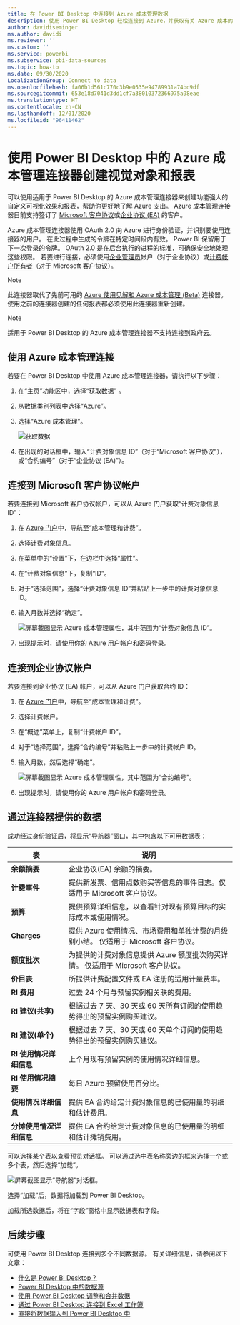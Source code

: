 ```yaml
---
title: 在 Power BI Desktop 中连接到 Azure 成本管理数据
description: 使用 Power BI Desktop 轻松连接到 Azure，并获取有关 Azure 成本的见解
author: davidiseminger
ms.author: davidi
ms.reviewer: ''
ms.custom: ''
ms.service: powerbi
ms.subservice: pbi-data-sources
ms.topic: how-to
ms.date: 09/30/2020
LocalizationGroup: Connect to data
ms.openlocfilehash: fa06b1d561c770c3b9e0535e94789931a74bd9df
ms.sourcegitcommit: 653e18d7041d3dd1cf7a38010372366975a98eae
ms.translationtype: HT
ms.contentlocale: zh-CN
ms.lasthandoff: 12/01/2020
ms.locfileid: "96411462"
---
```

# <a name="create-visuals-and-reports-with-the-azure-cost-management-connector-in-power-bi-desktop"></a>使用 Power BI Desktop 中的 Azure 成本管理连接器创建视觉对象和报表

可以使用适用于 Power BI Desktop 的 Azure 成本管理连接器来创建功能强大的自定义可视化效果和报表，帮助你更好地了解 Azure 支出。 Azure 成本管理连接器目前支持签订了 [Microsoft 客户协议](https://azure.microsoft.com/pricing/purchase-options/microsoft-customer-agreement/)或[企业协议 (EA)](https://azure.microsoft.com/pricing/enterprise-agreement/) 的客户。  

Azure 成本管理连接器使用 OAuth 2.0 向 Azure 进行身份验证，并识别要使用连接器的用户。 在此过程中生成的令牌在特定时间段内有效。 Power BI 保留用于下一次登录的令牌。 OAuth 2.0 是在后台执行的进程的标准，可确保安全地处理这些权限。 若要进行连接，必须使用[企业管理员](/azure/billing/billing-understand-ea-roles)帐户（对于企业协议）或[计费帐户所有者](/azure/billing/billing-understand-mca-roles)（对于 Microsoft 客户协议）。 

> [!NOTE]
> 此连接器取代了先前可用的 [Azure 使用见解和 Azure 成本管理 (Beta)](desktop-connect-azure-consumption-insights.md) 连接器。 使用之前的连接器创建的任何报表都必须使用此连接器重新创建。

> [!NOTE]
> 适用于 Power BI Desktop 的 Azure 成本管理连接器不支持连接到政府云。 


## <a name="connect-using-azure-cost-management"></a>使用 Azure 成本管理连接

若要在 Power BI Desktop 中使用 Azure 成本管理连接器，请执行以下步骤：

1.  在“主页”功能区中，选择“获取数据” 。
2.  从数据类别列表中选择“Azure”。
3.  选择“Azure 成本管理”。

    ![获取数据](media/desktop-connect-azure-cost-management/azure-cost-management-00b.png)

4. 在出现的对话框中，输入“计费对象信息 ID”（对于“Microsoft 客户协议”），或“合约编号”（对于“企业协议 (EA)”）。 


## <a name="connect-to-a-microsoft-customer-agreement-account"></a>连接到 Microsoft 客户协议帐户 

若要连接到 Microsoft 客户协议帐户，可以从 Azure 门户获取“计费对象信息 ID”：

1.  在 [Azure 门户](https://portal.azure.com/)中，导航至“成本管理和计费”。
2.  选择计费对象信息。 
3.  在菜单中的“设置”下，在边栏中选择“属性”。
4.  在“计费对象信息”下，复制“ID”。 
5.  对于“选择范围”，选择“计费对象信息 ID”并粘贴上一步中的计费对象信息 ID。 
6.  输入月数并选择“确定”。

    ![屏幕截图显示 Azure 成本管理属性，其中范围为“计费对象信息 ID”。](media/desktop-connect-azure-cost-management/azure-cost-management-01a.png)

7.  出现提示时，请使用你的 Azure 用户帐户和密码登录。 


## <a name="connect-to-an-enterprise-agreement-account"></a>连接到企业协议帐户

若要连接到企业协议 (EA) 帐户，可以从 Azure 门户获取合约 ID：

1.  在 [Azure 门户](https://portal.azure.com/)中，导航至“成本管理和计费”。
2.  选择计费帐户。
3.  在“概述”菜单上，复制“计费帐户 ID”。
4.  对于“选择范围”，选择“合约编号”并粘贴上一步中的计费帐户 ID。 
5.  输入月数，然后选择“确定”。

    ![屏幕截图显示 Azure 成本管理属性，其中范围为“合约编号”。](media/desktop-connect-azure-cost-management/azure-cost-management-01b.png)

6.  出现提示时，请使用你的 Azure 用户帐户和密码登录。 

## <a name="data-available-through-the-connector"></a>通过连接器提供的数据

成功经过身份验证后，将显示“导航器”窗口，其中包含以下可用数据表：



| **表** | **说明** |
| --- | --- |
| **余额摘要** | 企业协议(EA) 余额的摘要。 |
| **计费事件** | 提供新发票、信用点数购买等信息的事件日志。仅适用于 Microsoft 客户协议。 |
| **预算** | 提供预算详细信息，以查看针对现有预算目标的实际成本或使用情况。 |
| **Charges** | 提供 Azure 使用情况、市场费用和单独计费的月级别小结。 仅适用于 Microsoft 客户协议。 |
| **额度批次** | 为提供的计费对象信息提供 Azure 额度批次购买详情。 仅适用于 Microsoft 客户协议。 |
| **价目表** | 所提供计费配置文件或 EA 注册的适用计量费率。 |
| **RI 费用** | 过去 24 个月与预留实例相关联的费用。 |
| **RI 建议(共享)** | 根据过去 7 天、30 天或 60 天所有订阅的使用趋势得出的预留实例购买建议。 |
| **RI 建议(单个)** | 根据过去 7 天、30 天或 60 天单个订阅的使用趋势得出的预留实例购买建议。 |
| **RI 使用情况详细信息** | 上个月现有预留实例的使用情况详细信息。 |
| **RI 使用情况摘要** | 每日 Azure 预留使用百分比。 |
| **使用情况详细信息** | 提供 EA 合约给定计费对象信息的已使用量的明细和估计费用。 |
| **分摊使用情况详细信息** | 提供 EA 合约给定计费对象信息的已使用量的明细和估计摊销费用。 |

可以选择某个表以查看预览对话框。 可以通过选中表名称旁边的框来选择一个或多个表，然后选择“加载”。

![屏幕截图显示“导航器”对话框。](media/desktop-connect-azure-cost-management/azure-cost-management-01c.png)

选择“加载”后，数据将加载到 Power BI Desktop。 

加载所选数据后，将在“字段”窗格中显示数据表和字段。


## <a name="next-steps"></a>后续步骤

可使用 Power BI Desktop 连接到多个不同数据源。 有关详细信息，请参阅以下文章：

* [什么是 Power BI Desktop？](../fundamentals/desktop-what-is-desktop.md)
* [Power BI Desktop 中的数据源](desktop-data-sources.md)
* [使用 Power BI Desktop 调整和合并数据](desktop-shape-and-combine-data.md)
* [通过 Power BI Desktop 连接到 Excel 工作簿](desktop-connect-excel.md)   
* [直接将数据输入到 Power BI Desktop 中](desktop-enter-data-directly-into-desktop.md)